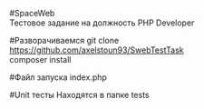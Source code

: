 #SpaceWeb
<br/>
Тестовое задание на должность PHP Developer

#Разворачиваемся
git clone https://github.com/axelstoun93/SwebTestTask
<br/>
composer install 

#Файл запуска
index.php

#Unit тесты
Находятся в папке tests


